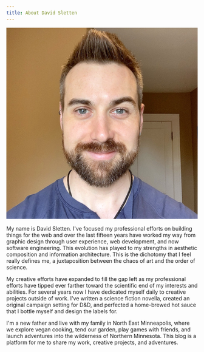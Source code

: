 ```yaml
---
title: About David Sletten
---
```


![Portrait of David Sletten](./self.jpg)

My name is David Sletten. I've focused my professional efforts on building things for the web and over the last fifteen years have worked my way from graphic design through user experience, web development, and now software engineering. This evolution has played to my strengths in aesthetic composition and information architecture. This is the dichotomy that I feel really defines me, a juxtaposition between the chaos of art and the order of science.

My creative efforts have expanded to fill the gap left as my professional efforts have tipped ever farther toward the scientific end of my interests and abilities. For several years now I have dedicated myself daily to creative projects outside of work. I've written a science fiction novella, created an original campaign setting for D&D, and perfected a home-brewed hot sauce that I bottle myself and design the labels for.

I'm a new father and live with my family in North East Minneapolis, where we explore vegan cooking, tend our garden, play games with friends, and launch adventures into the wilderness of Northern Minnesota. This blog is a platform for me to share my work, creative projects, and adventures.
